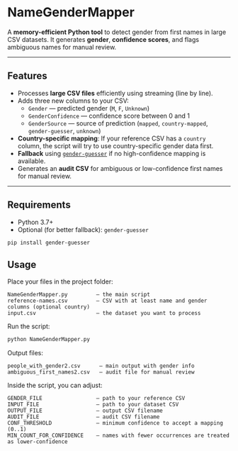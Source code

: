 # NameGenderMapper

A **memory-efficient Python tool** to detect gender from first names in large CSV datasets.
It generates **gender**, **confidence scores**, and flags ambiguous names for manual review.

---

## Features

- Processes **large CSV files** efficiently using streaming (line by line).
- Adds three new columns to your CSV:
    - `Gender` — predicted gender (`M`, `F`, `Unknown`)
    - `GenderConfidence` — confidence score between 0 and 1
    - `GenderSource` — source of prediction (`mapped`, `country-mapped`, `gender-guesser`, `unknown`)
- **Country-specific mapping**: If your reference CSV has a `country` column, the script will try to use country-specific gender data first.
- **Fallback** using [`gender-guesser`](https://pypi.org/project/gender-guesser/) if no high-confidence mapping is available.
- Generates an **audit CSV** for ambiguous or low-confidence first names for manual review.

---

## Requirements

- Python 3.7+
- Optional (for better fallback): `gender-guesser`

```bash
pip install gender-guesser

```

## Usage

Place your files in the project folder:

```text
NameGenderMapper.py         — the main script
reference-names.csv         — CSV with at least name and gender columns (optional country)
input.csv                   — the dataset you want to process
```


Run the script:

```bash
python NameGenderMapper.py
````

Output files:

```text
people_with_gender2.csv      — main output with gender info
ambiguous_first_names2.csv   — audit file for manual review
```

Inside the script, you can adjust:

```text
GENDER_FILE                 — path to your reference CSV
INPUT_FILE                  — path to your dataset CSV
OUTPUT_FILE                 — output CSV filename
AUDIT_FILE                  — audit CSV filename
CONF_THRESHOLD              — minimum confidence to accept a mapping (0..1)
MIN_COUNT_FOR_CONFIDENCE    — names with fewer occurrences are treated as lower-confidence
```
